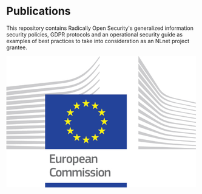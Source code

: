 # Publications

This repository contains Radically Open Security's generalized information security policies, GDPR protocols and an operational security guide as examples of best practices to take into consideration as an NLnet project grantee. 

![Made possible with support of](https://github.com/radicallyopensecurity/publications/blob/Add-infosec-policies/logo_ce-en-rvb-hr-small.jpg)

